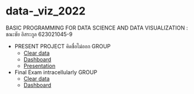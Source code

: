 # data-_viz_2022
BASIC PROGRAMMING FOR DATA SCIENCE AND DATA VISUALIZATION : ชณะชัย อิสระกูล 623021045-9
* PRESENT PROJECT คิดชื่อไม่ออก GROUP
  * [Clear data](https://github.com/chalarm1405/data-_viz_2022/blob/main/Project_Group.ipynb)
  * [Dashboard](https://datastudio.google.com/reporting/01891f14-5e69-40f5-ac27-335611679c62/page/3pdoC)
  * [Presentation](https://www.canva.com/design/DAE8DxBZisM/tiljvAMEX3lQMa2JUyk_6A/edit?utm_content=DAE8DxBZisM&utm_campaign=designshare&utm_medium=link2&utm_source=sharebutton&fbclid=IwAR0wvLPCHCBfD3KAer9sdGFBGcgw4dOl3fcafwrIX_7HpwqPFh4rXedkheo)
* Final Exam intracellularly GROUP 
  * [Clear data](https://github.com/chalarm1405/data-_viz_2022/blob/main/final.ipynb)
  * [Dashboard](https://datastudio.google.com/s/sOskP2MNea0)

